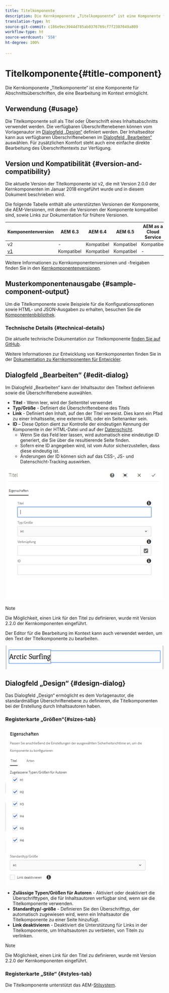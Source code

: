 ```yaml
---
title: Titelkomponente
description: Die Kernkomponente „Titelkomponente“ ist eine Komponente für Abschnittsüberschriften, die eine Bearbeitung im Kontext ermöglicht.
translation-type: ht
source-git-commit: c186e9ec3944d785ab0376769cf7f2307049a809
workflow-type: ht
source-wordcount: '558'
ht-degree: 100%

---
```



# Titelkomponente{#title-component}

Die Kernkomponente „Titelkomponente“ ist eine Komponente für Abschnittsüberschriften, die eine Bearbeitung im Kontext ermöglicht.

## Verwendung {#usage}

Die Titelkomponente soll als Titel oder Überschrift eines Inhaltsabschnitts verwendet werden. Die verfügbaren Überschriftenebenen können vom Vorlagenautor im [Dialogfeld „Design“](#design-dialog) definiert werden. Der Inhaltseditor kann aus verfügbaren Überschriftenebenen im [Dialogfeld „Bearbeiten“](#edit-dialog) auswählen. Für zusätzlichen Komfort steht auch eine einfache direkte Bearbeitung des Überschriftentexts zur Verfügung.

## Version und Kompatibilität {#version-and-compatibility}

Die aktuelle Version der Titelkomponente ist v2, die mit Version 2.0.0 der Kernkomponenten im Januar 2018 eingeführt wurde und in diesem Dokument beschrieben wird.

Die folgende Tabelle enthält alle unterstützten Versionen der Komponente, die AEM-Versionen, mit denen die Versionen der Komponente kompatibel sind, sowie Links zur Dokumentation für frühere Versionen.

| Komponentenversion | AEM 6.3 | AEM 6.4 | AEM 6.5 | AEM as a Cloud Service |
|---|---|---|---|---|
| v2 | - | Kompatibel | Kompatibel | Kompatibel |
| [v1](v1/title-v1.md) | Kompatibel | Kompatibel | Kompatibel | - |

Weitere Informationen zu Kernkomponentenversionen und -freigaben finden Sie in den [Kernkomponentenversionen](/help/versions.md).

## Musterkomponentenausgabe {#sample-component-output}

Um die Titelkomponente sowie Beispiele für die Konfigurationsoptionen sowie HTML- und JSON-Ausgaben zu erhalten, besuchen Sie die [Komponentenbibliothek](https://adobe.com/go/aem_cmp_library_title_de).

### Technische Details {#technical-details}

Die aktuelle technische Dokumentation zur Titelkomponente [finden Sie auf GitHub](https://adobe.com/go/aem_cmp_tech_title_v2_de).

Weitere Informationen zur Entwicklung von Kernkomponenten finden Sie in der [Dokumentation zu Kernkomponenten für Entwickler](/help/developing/overview.md).

## Dialogfeld „Bearbeiten“ {#edit-dialog}

Im Dialogfeld „Bearbeiten“ kann der Inhaltsautor den Titeltext definieren sowie die Überschriftenebene auswählen.

* **Titel** - Wenn leer, wird der Seitentitel verwendet
* **Typ/Größe** - Definiert die Überschriftenebene des Titels
* **Link** - Definiert den Inhalt, auf den der Titel verweist. Dies kann ein Pfad zu einer Inhaltsseite, eine externe URL oder ein Seitenanker sein.
* **ID** – Diese Option dient zur Kontrolle der eindeutigen Kennung der Komponente in der HTML-Datei und auf der [Datenschicht](/help/developing/data-layer/overview.md).
   * Wenn Sie das Feld leer lassen, wird automatisch eine eindeutige ID generiert, die Sie über die resultierende Seite finden.
   * Sofern eine ID angegeben wird, ist vom Autor sicherzustellen, dass diese eindeutig ist.
   * Änderungen der ID können sich auf das CSS-, JS- und Datenschicht-Tracking auswirken.

![Dialogfeld „Bearbeiten“ der Titelkomponente](/help/assets/title-edit.png)

>[!NOTE]
>
>Die Möglichkeit, einen Link für den Titel zu definieren, wurde mit Version 2.2.0 der Kernkomponenten eingeführt.

Der Editor für die Bearbeitung im Kontext kann auch verwendet werden, um den Text der Titelkomponente zu bearbeiten.

![In-Kontext-Bearbeitung der Titelkomponente](/help/assets/title-edit-inline.png)

## Dialogfeld „Design“ {#design-dialog}

Das Dialogfeld „Design“ ermöglicht es dem Vorlagenautor, die standardmäßige Überschriftenebene zu definieren, die Titelkomponenten bei der Erstellung durch Inhaltsautoren haben.

### Registerkarte „Größen“{#sizes-tab}

![Dialogfeld „Design“ der Titelkomponente](/help/assets/title-design.png)

* **Zulässige Typen/Größen für Autoren** - Aktiviert oder deaktiviert die Überschrifttypen, die für Inhaltsautoren verfügbar sind, wenn sie die Titelkomponente verwenden.
* **Standardtyp/-größe** - Definieren Sie den Überschrifttyp, der automatisch zugewiesen wird, wenn ein Inhaltsautor die Titelkomponente zu einer Seite hinzufügt.
* **Link deaktivieren** - Deaktiviert die Unterstützung für Links in der Titelkomponente, um Inhaltsautoren zu verbieten, von Titeln zu verlinken.

>[!NOTE]
>
>Die Möglichkeit, einen Link für den Titel zu definieren, wurde mit Version 2.2.0 der Kernkomponenten eingeführt.

### Registerkarte „Stile“ {#styles-tab}

Die Titelkomponente unterstützt das AEM-[Stilsystem](/help/get-started/authoring.md#component-styling).
